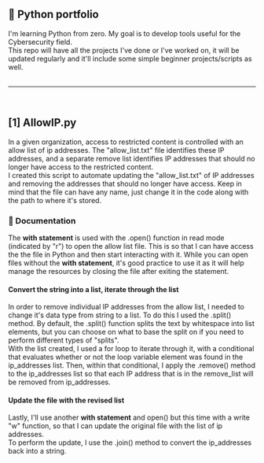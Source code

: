<h2>🐍 Python portfolio </h2> 
I'm learning Python from zero. My goal is to develop tools useful for the Cybersecurity field. <br />
This repo will have all the projects I've done or I've worked on, it will be updated regularly and it'll include some simple beginner projects/scripts as well. <br />
<br />

__________________

<br />

<h2> [1] AllowIP.py </h2>
 In a given organization, access to restricted content is controlled with an allow list of ip addresses. The "allow_list.txt" file identifies these IP addresses, and a separate remove list identifies IP addresses that 
 should no longer have access to the restricted content. <br />
 I created this script to automate updating the "allow_list.txt" of IP addresses and removing the addresses that should no longer have access. Keep in mind that the file can have any name, just change it in the code along with the path to where
 it's stored.

<h3> 🔷 Documentation </h3>
 The <b>with statement</b> is used with the .open() function in read mode (indicated by "r") to open the allow list file. This is so that I can have access the the file in Python and then start interacting with it. 
 While you can open files without the <b>with statement</b>, it's good practice to use it as it will help manage the resources by closing the file after exiting the statement.

<h4> Convert the string into a list, iterate through the list </h4>
 In order to remove individual IP addresses from the allow list, I needed to change it's data type from string to a list. To do this I used the .split() method.
 By default, the .split() function splits the text by whitespace into list elements, but you can choose on what to base the split on if you need to perform different types of "splits". <br />
 With the list created, I used a for loop to iterate through it, with a conditional that evaluates whether or not the loop variable element was found in the ip_addresses list. 
 Then, within that conditional, I apply the .remove() method to the ip_addresses list so that each IP address that is in the remove_list will be removed from ip_addresses.

<h4> Update the file with the revised list </h4> 
   Lastly, I'll use another <b>with statement</b> and open() but this time with a write "w" function, so that I can update the original file with the list of ip addresses. <br />
   To perform the update, I use the .join() method to convert the ip_addresses back into a string.

